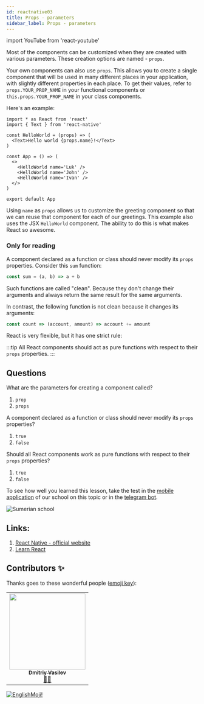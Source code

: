 ```yaml
---
id: reactnative03
title: Props - parameters
sidebar_label: Props - parameters
---
```


import YouTube from 'react-youtube'

Most of the components can be customized when they are created with various parameters. These creation options are named - `props`.

Your own components can also use `props`. This allows you to create a single component that will be used in many different places in your application, with slightly different properties in each place. To get their values, refer to `props.YOUR_PROP_NAME` in your functional components or `this.props.YOUR_PROP_NAME` in your class components. 

Here's an example:

```SnackPlayer name=index.js
import * as React from 'react'
import { Text } from 'react-native'

const HelloWorld = (props) => (
  <Text>Hello world {props.name}!</Text>
)

const App = () => (
  <>
    <HelloWorld name='Luk' />
    <HelloWorld name='John' />
    <HelloWorld name='Ivan' />
  </>
)

export default App
```

Using `name` as `props` allows us to customize the greeting component so that we can reuse that component for each of our greetings. This example also uses the JSX `HelloWorld` component. The ability to do this is what makes React so awesome.

### Only for reading

A component declared as a function or class should never modify its `props` properties. Consider this `sum` function:

```jsx
const sum = (a, b) => a + b
```

Such functions are called "clean". Because they don't change their arguments and always return the same result for the same arguments.

In contrast, the following function is not clean because it changes its arguments:

```jsx
const count => (account, amount) => account += amount
```

React is very flexible, but it has one strict rule:

:::tip
All React components should act as pure functions with respect to their `props` properties.
:::

## Questions

What are the parameters for creating a component called?

1. `prop`
2. `props`

A component declared as a function or class should never modify its `props` properties?

1. `true`
2. `false`

Should all React components work as pure functions with respect to their `props` properties?

1. `true`
2. `false`

To see how well you learned this lesson, take the test in the [mobile application](http://onelink.to/njhc95) of our school on this topic or in the [telegram bot](https://t.me/javascriptcamp_bot).

![Sumerian school](/img/app.jpg)

## Links:

1. [React Native - official website](https://reactnative.dev/docs/tutorial)
2. [Learn React](https://learn-reactjs.ru/basics/components-and-props)

## Contributors ✨

Thanks goes to these wonderful people ([emoji key](https://allcontributors.org/docs/en/emoji-key)):

<table>
  <tr>
    <td align="center"><a href="https://fullstackserverless.github.io/"><img src="https://avatars0.githubusercontent.com/u/6774813?v=4?s=200" width="200px;" alt=""/><br /><sub><b>Dmitriy Vasilev</b></sub></a><br /> <a href="https://github.com/gHashTag/react-native-village/commits?author=gHashTag" title="Documentation">📖💲</a></td>
  </tr>
</table>

[![EnglishMoji!](/img/logo/englishmoji.png)](https://apps.apple.com/kz/app/englishmoji/id6450254885)
